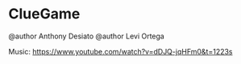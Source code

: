 # ClueGame
@author Anthony Desiato 
@author Levi Ortega

Music: https://www.youtube.com/watch?v=dDJQ-jqHFm0&t=1223s